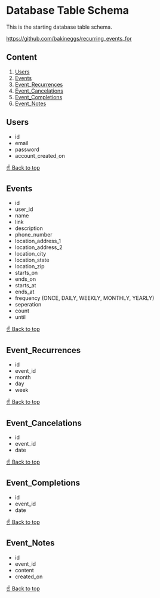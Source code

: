 # Database Table Schema

This is the starting database table schema.

https://github.com/bakineggs/recurring_events_for

## Content

1. [Users](#users)
1. [Events](#events)
1. [Event_Recurrences](#event_recurrences)
1. [Event_Cancelations](#event_cancelations)
1. [Event_Completions](#event_completions)
1. [Event_Notes](#event_notes)



## Users

* id
* email
* password
* account_created_on

[:point_up: Back to top](#content)

## Events

* id
* user_id
* name
* link
* description
* phone_number
* location_address_1
* location_address_2
* location_city
* location_state
* location_zip
* starts_on
* ends_on
* starts_at
* ends_at
* frequency (ONCE, DAILY, WEEKLY, MONTHLY, YEARLY)
* seperation
* count
* until

[:point_up: Back to top](#content)

## Event_Recurrences

* id 
* event_id
* month
* day
* week

[:point_up: Back to top](#content)

## Event_Cancelations

* id
* event_id
* date

[:point_up: Back to top](#content)

## Event_Completions

* id
* event_id
* date

[:point_up: Back to top](#content)

## Event_Notes

* id
* event_id
* content
* created_on

[:point_up: Back to top](#content)
